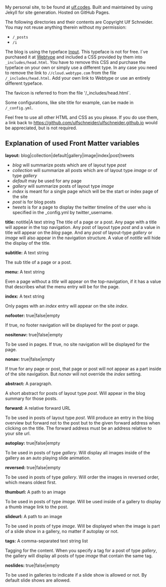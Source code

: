 My personal site, to be found at [ulf.codes](http://ulf.codes). Built and maintained by using Jekyll for site generation. Hosted on GitHub Pages.

The following directories and their contents are Copyright Ulf Schneider. You may not reuse anything therein without my permission:

* `/_posts`
* `/i`

The blog is using the typeface [Input](http://input.fontbureau.com). This typeface is not for free. I´ve purchased it at [Webtype](http://webtype.com) and included a CSS provided by them into `_includes/head.html`.
You have to remove this CSS and purchase the typeface on your own or simply use a different type. In any case you need to remove the link to `//cloud.webtype.com` from the file `/_includes/head.html`. Add your own link to Webtype or use an entirely different typeface. 

The favicon is referred to from the file '/_includes/head.html`. 

Some configurations, like site title for example, can be made in `/_config.yml`.

Feel free to use all other HTML and CSS as you please. If you do use them, a link back to https://github.com/ulfschneider/ulfschneider.github.io would be appreciated, but is not required.

Explanation of used Front Matter variables
---

**layout:** blog|collection|default|gallery|image|index|post|tweets

* *blog* will summarize posts which are of layout type *post*
* *collection* will summarize all posts which are of layout type *image* or of type *gallery*
* *default* may be used for any page
* *gallery* will summarize posts of layout type *image*
* *index* is meant for a single page which will be the start or index page of the site
* *post* is for blog posts
* *tweets* is for a page to display the twitter timeline of the user who is specified in the _config.yml by twitter_username.

**title:** notitle|A text string
The title of a page or a post. Any page with a title will appear  in the top navigation. Any post of layout type *post* and a value in title will appear on the *blog* page. And any *post* of layout-type *gallery* or *image* will also appear in the navigation structure. A value of *notitle* will hide the display of the title.

**subtitle:** A text string

The sub title of a page or a post.

**menu:** A text string

Even a page without a *title* will appear on the top-navigation, if it has a value that describes what the menu entry will be for the page.

**index:** A text string

Only pages with an *index* entry will appear on the site *index*.

**nofooter:** true|false|empty

If true, no footer navigation will be displayed for the post or page.

**nositenav:** true|false|empty

To be used in pages. If true, no site navigation will be displayed for the page.

**nonav:** true|false|empty

If true for any page or post, that page or post will not appear as a part inside of the site navigation. But *nonav* will not override the *index* setting.

**abstract:** A paragraph.

A short abstract for posts of layout type *post*. Will appear in the blog summary for those posts.

**forward:** A relative forward URL

To be used in posts of layout type *post*. Will produce an entry in the blog overview but forward not to the post but to the given forward address when clicking on the title. The forward address must be an address relative to your site url.

**autoplay:** true|false|empty

To be used in posts of type *gallery*. Will display all images inside of the gallery as an auto playing slide animation.

**reversed:** true|false|empty

To be used in posts of type *gallery*. Will order the images in reversed order, which means oldest first.

**thumburl:** A path to an image

To be used in posts of type *image*. Will be used inside of a gallery to display a thumb image link to the post.

**slideurl:** A path to an image

To be used in posts of type *image*. Will be displayed when the image is part of a slide show in a gallery, no matter if autoplay or not.

**tags:** A comma-separated text string list

Tagging for the content. When you specify a tag for a post of type *gallery*, the gallery will display all posts of type *image* that contain the same tag.

**noslides:** true|false|empty

To be used in galleries to indicate if a slide show is allowed or not. By default slide shows are allowed.
 



